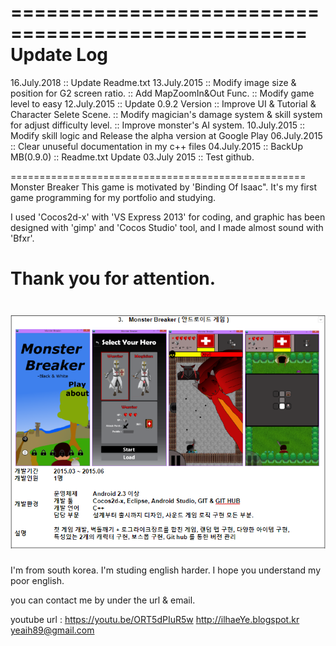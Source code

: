 ===================================================
Update Log
===================================================
16.July.2018	:: Update Readme.txt
13.July.2015	:: Modify image size & position for G2 screen ratio.
		:: Add MapZoomIn&Out Func.
		:: Modify game level to easy
12.July.2015	:: Update 0.9.2 Version
		:: Improve UI & Tutorial & Character Selete Scene.
		:: Modify magician's damage system & skill system for adjust difficulty level.
		:: Improve monster's AI system.
10.July.2015	:: Modify skill logic and Release the alpha version at Google Play
06.July.2015	:: Clear unuseful documentation in my c++ files
04.July.2015	:: BackUp MB(0.9.0)
		:: Readme.txt Update
03.July 2015	:: Test github.

===================================================
Monster Breaker
This game is motivated by 'Binding Of Isaac".
It's my first game programming for my portfolio and studying.

I used 'Cocos2d-x' with 'VS Express 2013' for coding,
and graphic has been designed with 'gimp' and 'Cocos Studio' tool,
and I made almost sound with 'Bfxr'.

Thank you for attention.
===================================================
![desc](/pic/MB.png)
===================================================
I'm from south korea.
I'm studing english harder.
I hope you understand my poor english.

you can contact me by under the url & email.

youtube url : https://youtu.be/ORT5dPIuR5w 
http://ilhaeYe.blogspot.kr
yeaih89@gmail.com

